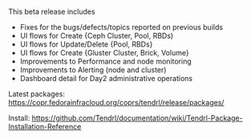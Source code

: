 This beta release includes

* Fixes for the bugs/defects/topics reported on previous builds
* UI flows for Create {Ceph Cluster, Pool, RBDs)
* UI flows for Update/Delete {Pool, RBDs}
* UI flows for Create {Gluster Cluster, Brick, Volume}
* Improvements to Performance and node monitoring 
* Improvements to Alerting (node and cluster)
* Dashboard detail for Day2 administrative operations

Latest packages: https://copr.fedorainfracloud.org/coprs/tendrl/release/packages/

Install: https://github.com/Tendrl/documentation/wiki/Tendrl-Package-Installation-Reference